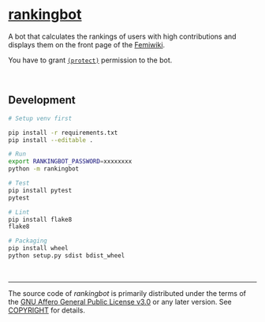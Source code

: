 [rankingbot]
========
A bot that calculates the rankings of users with high contributions and displays
them on the front page of the [Femiwiki].

You have to grant [`(protect)`] permission to the bot.

&nbsp;

Development
--------
```bash
# Setup venv first

pip install -r requirements.txt
pip install --editable .

# Run
export RANKINGBOT_PASSWORD=xxxxxxxx
python -m rankingbot

# Test
pip install pytest
pytest

# Lint
pip install flake8
flake8

# Packaging
pip install wheel
python setup.py sdist bdist_wheel
```

&nbsp;

--------

The source code of *rankingbot* is primarily distributed under the terms of
the [GNU Affero General Public License v3.0] or any later version. See
[COPYRIGHT] for details.

[rankingbot]: https://femiwiki.com/w/%EC%82%AC%EC%9A%A9%EC%9E%90:%EB%9E%AD%ED%82%B9%EB%B4%87
[Femiwiki]: https://femiwiki.com
[`(protect)`]: https://femiwiki.com/w/%ED%8A%B9%EC%88%98:%EA%B6%8C%ED%95%9C%EB%B6%80%EC%97%AC%EB%AA%A9%EB%A1%9D#protect
[GNU Affero General Public License v3.0]: LICENSE
[COPYRIGHT]: COPYRIGHT

